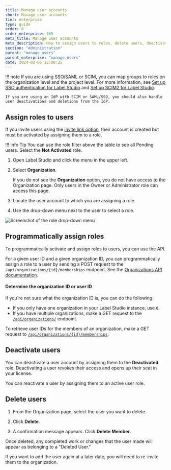 ```yaml
---
title: Manage user accounts
short: Manage user accounts
tier: enterprise
type: guide
order: 0
order_enterprise: 365
meta_title: Manage user accounts
meta_description: How to assign users to roles, delete users, deactivate users
section: "Administration"
parent: "manage_users"
parent_enterprise: "manage_users"
date: 2024-02-06 12:00:25
---
```



!!! note
    If you are using SSO/SAML or SCIM, you can map groups to roles on the organization level and the project level. For more information, see [Set up SSO authentication for Label Studio](auth_setup) and [Set up SCIM2 for Label Studio](scim_setup). 

    If you are using an IdP with SCIM or SAML/SSO, you should also handle user deactivations and deletions from the IdP. 


## Assign roles to users

If you invite users using the [invite link option](admin_user#Invite-users-to-Label-Studio-Enterprise), their account is created but must be activated by assigning them to a role. 

!!! info Tip
    You can use the role filter above the table to see all Pending users. Select the **Not Activated** role.

1. Open Label Studio and click the menu in the upper left. 
2. Select **Organization**. 

    If you do not see the **Organization** option, you do not have access to the Organization page. Only users in the Owner or Administrator role can access this page. 

3. Locate the user account to which you are assigning a role. 

4. Use the drop-down menu next to the user to select a role. 

![Screenshot of the role drop-down menu](/images/admin/assign_role.png)


## Programmatically assign roles

To programmatically activate and assign roles to users, you can use the API. 

For a given user ID and a given organization ID, you can programmatically assign a role to a user by sending a POST request to the `/api/organizations/{id}/memberships` endpoint. See the [Organizations API documentation](/api/#tag/Organizations/operation/api_organizations_memberships_partial_update).

#### Determine the organization ID or user ID

If you're not sure what the organization ID is, you can do the following:

- If you only have one organization in your Label Studio instance, use `0`.
- If you have multiple organizations, make a GET request to the [`/api/organizations/`](/api#operation/api_organizations_read) endpoint.

To retrieve user IDs for the members of an organization, make a GET request to [`/api/organizations/{id}/memberships`](/api#operation/api_organizations_memberships_list).

## Deactivate users

You can deactivate a user account by assigning them to the **Deactivated** role. Deactivating a user revokes their access and opens up their seat in your license. 

You can reactivate a user by assigning them to an active user role.


## Delete users

1. From the Organization page, select the user you want to delete. 

2. Click **Delete**. 

3. A confirmation message appears. Click **Delete Member**. 

Once deleted, any completed work or changes that the user made will appear as belonging to a "Deleted User."

If you want to add the user again at a later date, you will need to re-invite them to the organization. 


